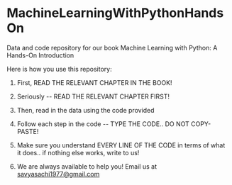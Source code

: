 # MachineLearningWithPythonHandsOn
Data and code repository for our book Machine Learning with Python: A Hands-On Introduction


Here is how you use this repository:

1. First, READ THE RELEVANT CHAPTER IN THE BOOK!

2. Seriously -- READ THE RELEVANT CHAPTER FIRST!

3. Then, read in the data using the code provided

4. Follow each step in the code -- TYPE THE CODE.. DO NOT COPY-PASTE!

5. Make sure you understand EVERY LINE OF THE CODE in terms of what it does.. if nothing else works, write to us!

6. We are always available to help you! Email us at savyasachi1977@gmail.com
